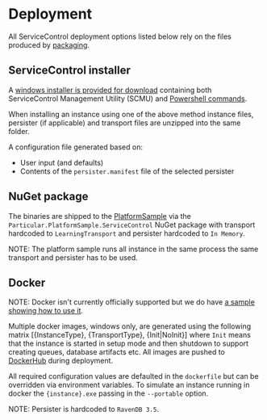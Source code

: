 # Deployment

All ServiceControl deployment options listed below rely on the files produced by [packaging](packaging.md).

## ServiceControl installer

A [windows installer is provided for download](https://docs.particular.net/servicecontrol/installation) containing both ServiceControl Management Utility (SCMU) and [Powershell commands](https://docs.particular.net/servicecontrol/powershell).

When installing an instance using one of the above method instance files, persister (if applicable) and transport files are unzipped into the same folder.

A configuration file generated based on:

- User input (and defaults)
- Contents of the `persister.manifest` file of the selected persister

## NuGet package

The binaries are shipped to the [PlatformSample](https://github.com/Particular/Particular.PlatformSample) via the `Particular.PlatformSample.ServiceControl` NuGet package with transport hardcoded to `LearningTransport` and persister hardcoded to `In Memory`.

NOTE: The platform sample runs all instance in the same process the same transport and persister has to be used.

## Docker

NOTE: Docker isn't currently officially supported but we do have [a sample showing how to use it](https://docs.particular.net/samples/platformtools-docker-compose/).

Multiple docker images, windows only, are generated using the following matrix [{InstanceType}, {TransportType}, {Init|NoInit}] where `Init` means that the instance is started in setup mode and then shutdown to support creating queues, database artifacts etc. All images are pushed to [DockerHub](https://hub.docker.com/) during deployment.

All required configuration values are defaulted in the `dockerfile` but can be overridden via environment variables. To simulate an instance running in docker the `{instance}.exe` passing in the `--portable` option.

NOTE: Persister is hardcoded to `RavenDB 3.5`.
